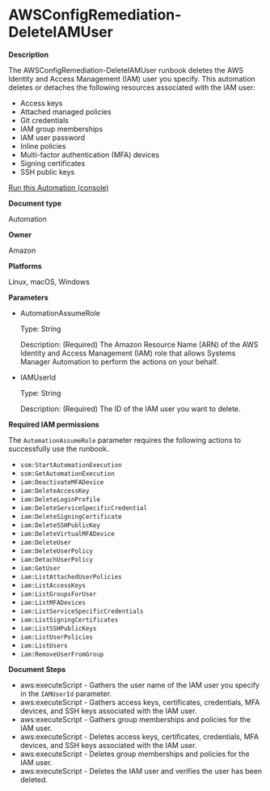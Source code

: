 # AWSConfigRemediation\-DeleteIAMUser<a name="automation-aws-delete-iam-user"></a>

**Description**

The AWSConfigRemediation\-DeleteIAMUser runbook deletes the AWS Identity and Access Management \(IAM\) user you specify\. This automation deletes or detaches the following resources associated with the IAM user:
+ Access keys
+ Attached managed policies
+ Git credentials
+ IAM group memberships
+ IAM user password
+ Inline policies
+ Multi\-factor authentication \(MFA\) devices
+ Signing certificates
+ SSH public keys

[Run this Automation \(console\)](https://console.aws.amazon.com/systems-manager/automation/execute/AWSConfigRemediation-DeleteIAMUser)

**Document type**

Automation

**Owner**

Amazon

**Platforms**

Linux, macOS, Windows

**Parameters**
+ AutomationAssumeRole

  Type: String

  Description: \(Required\) The Amazon Resource Name \(ARN\) of the AWS Identity and Access Management \(IAM\) role that allows Systems Manager Automation to perform the actions on your behalf\.
+ IAMUserId

  Type: String

  Description: \(Required\) The ID of the IAM user you want to delete\.

**Required IAM permissions**

The `AutomationAssumeRole` parameter requires the following actions to successfully use the runbook\.
+ `ssm:StartAutomationExecution`
+ `ssm:GetAutomationExecution`
+ `iam:DeactivateMFADevice`
+ `iam:DeleteAccessKey`
+ `iam:DeleteLoginProfile`
+ `iam:DeleteServiceSpecificCredential`
+ `iam:DeleteSigningCertificate`
+ `iam:DeleteSSHPublicKey`
+ `iam:DeleteVirtualMFADevice`
+ `iam:DeleteUser`
+ `iam:DeleteUserPolicy`
+ `iam:DetachUserPolicy`
+ `iam:GetUser`
+ `iam:ListAttachedUserPolicies`
+ `iam:ListAccessKeys`
+ `iam:ListGroupsForUser`
+ `iam:ListMFADevices`
+ `iam:ListServiceSpecificCredentials`
+ `iam:ListSigningCertificates`
+ `iam:ListSSHPublicKeys`
+ `iam:ListUserPolicies`
+ `iam:ListUsers`
+ `iam:RemoveUserFromGroup`

**Document Steps**
+ aws:executeScript \- Gathers the user name of the IAM user you specify in the `IAMUserId` parameter\.
+ aws:executeScript \- Gathers access keys, certificates, credentials, MFA devices, and SSH keys associated with the IAM user\.
+ aws:executeScript \- Gathers group memberships and policies for the IAM user\.
+ aws:executeScript \- Deletes access keys, certificates, credentials, MFA devices, and SSH keys associated with the IAM user\.
+ aws:executeScript \- Deletes group memberships and policies for the IAM user\.
+ aws:executeScript \- Deletes the IAM user and verifies the user has been deleted\.